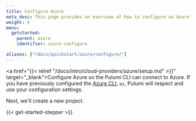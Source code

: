 ```yaml
---
title: Configure Azure
meta_desc: This page provides an overview of how to configure an Azure project.
weight: 4
menu:
  getstarted:
    parent: azure
    identifier: azure-configure

aliases: ["/docs/quickstart/azure/configure/"]
---
```


<!-- TODO inline a streamlined version of configuring the cloud here. -->

<a href="{{< relref "/docs/intro/cloud-providers/azure/setup.md" >}}" target="_blank">Configure Azure</a> so the Pulumi CLI can connect to Azure. If you have previously configured the <a href="https://docs.microsoft.com/en-us/cli/azure/" target="_blank">Azure CLI</a>, `az`, Pulumi will respect and use your configuration settings.

Next, we'll create a new project.

{{< get-started-stepper >}}
